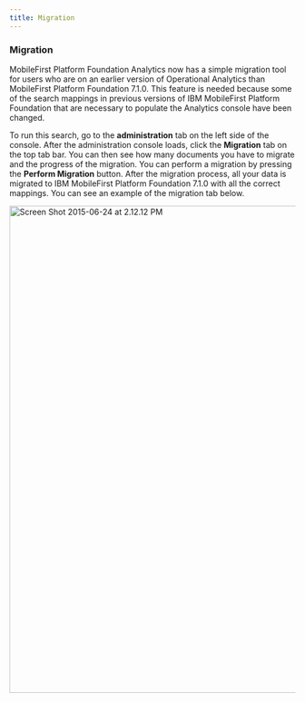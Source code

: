 ```yaml
---
title: Migration
---
```


### Migration

MobileFirst Platform Foundation Analytics now has a simple migration tool for users who are on an earlier version of Operational Analytics than MobileFirst Platform Foundation 7.1.0. This feature is needed because some of the search mappings in previous versions of IBM MobileFirst Platform Foundation that are necessary to populate the Analytics console have been changed.

To run this search, go to the **administration** tab on the left side of the console. After the administration console loads, click the **Migration** tab on the top tab bar. You can then see how many documents you have to migrate and the progress of the migration. You can perform a migration by pressing the **Perform Migration** button. After the migration process, all your data is migrated to IBM MobileFirst Platform Foundation 7.1.0 with all the correct mappings. You can see an example of the migration tab below.

<p><a href="https://developer.ibm.com/mobilefirstplatform/wp-content/uploads/sites/32/2015/04/Screen-Shot-2015-06-24-at-2.12.12-PM.png"><img src="{{ site.baseurl }}/assets/backup/Screen-Shot-2015-06-24-at-2.12.12-PM.png" alt="Screen Shot 2015-06-24 at 2.12.12 PM" width="2562" height="858" class="aligncenter size-full wp-image-14000" /></a></p>
